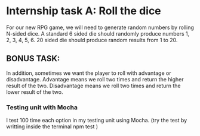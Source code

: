 # Internship task A: Roll the dice

For our new RPG game, we will need to generate random numbers by rolling N-sided dice. A standard 6 sided die should randomly produce numbers 1, 2, 3, 4, 5, 6. 20 sided die should produce random results from 1 to 20.

## BONUS TASK: 
In addition, sometimes we want the player to roll with advantage or disadvantage. Advantage means we roll two times and return the higher result of the two. Disadvantage means we roll two times and return the lower result of the two.

### Testing unit with Mocha
I test 100 time each option in my testing unit using Mocha. (try the test by writting inside the terminal npm test ) 